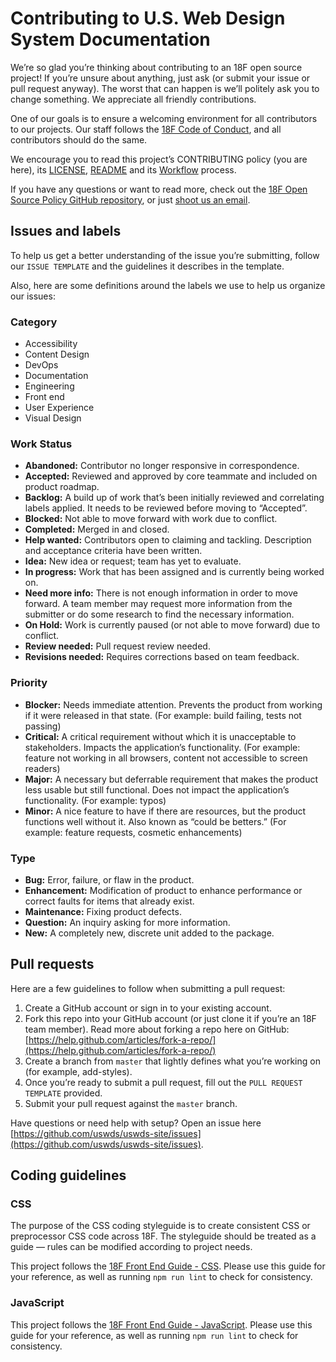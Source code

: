 # Contributing to U.S. Web Design System Documentation

We’re so glad you’re thinking about contributing to an 18F open source project! If you’re unsure about anything, just ask (or submit your issue or pull request anyway). The worst that can happen is we’ll politely ask you to change something. We appreciate all friendly contributions.

One of our goals is to ensure a welcoming environment for all contributors to our projects. Our staff follows the [18F Code of Conduct](https://18f.gsa.gov/code-of-conduct/), and all contributors should do the same.

We encourage you to read this project’s CONTRIBUTING policy (you are here), its [LICENSE](LICENSE.md), [README](README.md) and its [Workflow](https://github.com/uswds/uswds/wiki/Workflow) process.

If you have any questions or want to read more, check out the [18F Open Source Policy GitHub repository]( https://github.com/18f/open-source-policy), or just [shoot us an email](mailto:18f@gsa.gov).

## Issues and labels

To help us get a better understanding of the issue you’re submitting, follow our `ISSUE TEMPLATE` and the guidelines it describes in the template.

Also, here are some definitions around the labels we use to help us organize our issues:

### Category
* Accessibility
* Content Design
* DevOps
* Documentation
* Engineering
* Front end
* User Experience
* Visual Design

### Work Status
* **Abandoned:** Contributor no longer responsive in correspondence.
* **Accepted:** Reviewed and approved by core teammate and included on product roadmap.
* **Backlog:** A build up of work that’s been initially reviewed and correlating labels applied. It needs to be reviewed before moving to “Accepted”.
* **Blocked:** Not able to move forward with work due to conflict.
* **Completed:** Merged in and closed.
* **Help wanted:** Contributors open to claiming and tackling. Description and acceptance criteria have been written.
* **Idea:** New idea or request; team has yet to evaluate.
* **In progress:** Work that has been assigned and is currently being worked on.
* **Need more info:** There is not enough information in order to move forward. A team member may request more information from the submitter or do some research to find the necessary information.
* **On Hold:** Work is currently paused (or not able to move forward) due to conflict.
* **Review needed:** Pull request review needed.
* **Revisions needed:** Requires corrections based on team feedback.

### Priority
* **Blocker:** Needs immediate attention. Prevents the product from working if it were released in that state. (For example: build failing, tests not passing)
* **Critical:** A critical requirement without which it is unacceptable to stakeholders. Impacts the application’s functionality. (For example: feature not working in all browsers, content not accessible to screen readers)
* **Major:** A necessary but deferrable requirement that makes the product less usable but still functional. Does not impact the application’s functionality. (For example: typos)
* **Minor:** A nice feature to have if there are resources, but the product functions well without it. Also known as “could be betters.” (For example: feature requests, cosmetic enhancements)

### Type
* **Bug:** Error, failure, or flaw in the product.
* **Enhancement:** Modification of product to enhance performance or correct faults for items that already exist.
* **Maintenance:** Fixing product defects.
* **Question:** An inquiry asking for more information.
* **New:** A completely new, discrete unit added to the package.

## Pull requests

Here are a few guidelines to follow when submitting a pull request:

1. Create a GitHub account or sign in to your existing account.
1. Fork this repo into your GitHub account (or just clone it if you’re an 18F team member). Read more about forking a repo here on GitHub:
[https://help.github.com/articles/fork-a-repo/](https://help.github.com/articles/fork-a-repo/)
1. Create a branch from `master` that lightly defines what you’re working on (for example, add-styles).
1. Once you’re ready to submit a pull request, fill out the `PULL REQUEST TEMPLATE` provided.
1. Submit your pull request against the `master` branch.

Have questions or need help with setup? Open an issue here [https://github.com/uswds/uswds-site/issues](https://github.com/uswds/uswds-site/issues).

## Coding guidelines

### CSS

The purpose of the CSS coding styleguide is to create consistent CSS or preprocessor CSS code across 18F. The styleguide should be treated as a guide — rules can be modified according to project needs.

This project follows the [18F Front End Guide - CSS](https://pages.18f.gov/frontend/#css). Please use this guide for your reference, as well as running `npm run lint` to check for consistency.

### JavaScript

This project follows the [18F Front End Guide - JavaScript](https://pages.18f.gov/frontend/#javascript). Please use this guide for your reference, as well as running `npm run lint` to check for consistency.
